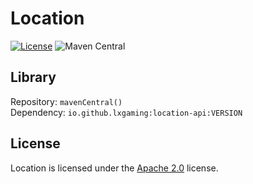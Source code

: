# Location

[![License](https://img.shields.io/github/license/LXGaming/Location?label=License&cacheSeconds=86400)](https://github.com/LXGaming/Location/blob/main/LICENSE)
![Maven Central](https://img.shields.io/maven-central/v/io.github.lxgaming/location-api?label=Maven%20Central)

## Library
Repository: `mavenCentral()`
<br>
Dependency: `io.github.lxgaming:location-api:VERSION`

## License
Location is licensed under the [Apache 2.0](https://github.com/LXGaming/Location/blob/main/LICENSE) license.